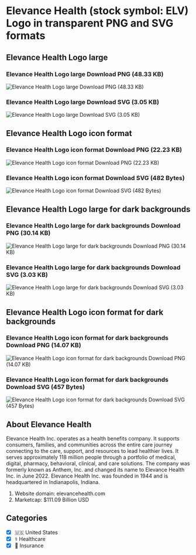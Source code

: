 # Elevance Health (stock symbol: ELV) Logo in transparent PNG and SVG formats

## Elevance Health Logo large

### Elevance Health Logo large Download PNG (48.33 KB)

![Elevance Health Logo large Download PNG (48.33 KB)](/img/orig/ELV_BIG-4dbf90bf.png)

### Elevance Health Logo large Download SVG (3.05 KB)

![Elevance Health Logo large Download SVG (3.05 KB)](/img/orig/ELV_BIG-0a754cf0.svg)

## Elevance Health Logo icon format

### Elevance Health Logo icon format Download PNG (22.23 KB)

![Elevance Health Logo icon format Download PNG (22.23 KB)](/img/orig/ELV-4d2b13b1.png)

### Elevance Health Logo icon format Download SVG (482 Bytes)

![Elevance Health Logo icon format Download SVG (482 Bytes)](/img/orig/ELV-60e15034.svg)

## Elevance Health Logo large for dark backgrounds

### Elevance Health Logo large for dark backgrounds Download PNG (30.14 KB)

![Elevance Health Logo large for dark backgrounds Download PNG (30.14 KB)](/img/orig/ELV_BIG.D-0645a36a.png)

### Elevance Health Logo large for dark backgrounds Download SVG (3.03 KB)

![Elevance Health Logo large for dark backgrounds Download SVG (3.03 KB)](/img/orig/ELV_BIG.D-832844b3.svg)

## Elevance Health Logo icon format for dark backgrounds

### Elevance Health Logo icon format for dark backgrounds Download PNG (14.07 KB)

![Elevance Health Logo icon format for dark backgrounds Download PNG (14.07 KB)](/img/orig/ELV.D-f67d95cf.png)

### Elevance Health Logo icon format for dark backgrounds Download SVG (457 Bytes)

![Elevance Health Logo icon format for dark backgrounds Download SVG (457 Bytes)](/img/orig/ELV.D-66cdcc12.svg)

## About Elevance Health

Elevance Health Inc. operates as a health benefits company. It supports consumers, families, and communities across the entire care journey connecting to the care, support, and resources to lead healthier lives. It serves approximately 118 million people through a portfolio of medical, digital, pharmacy, behavioral, clinical, and care solutions. The company was formerly known as Anthem, Inc. and changed its name to Elevance Health Inc. in June 2022. Elevance Health Inc. was founded in 1944 and is headquartered in Indianapolis, Indiana.

1. Website domain: elevancehealth.com
2. Marketcap: $111.09 Billion USD


## Categories
- [x] 🇺🇸 United States
- [x] ⚕️ Healthcare
- [x] 🏦 Insurance
